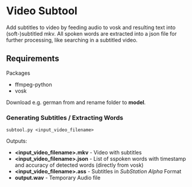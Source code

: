 # Video Subtool

Add subtitles to video by feeding audio to vosk and resulting text into (soft-)subtitled mkv.
All spoken words are extracted into a json file for further processing, like searching in a subtitled video.

## Requirements

Packages
- ffmpeg-python
- vosk

Download e.g. german from  and rename folder to **model**.

### Generating Subtitles / Extracting Words

`subtool.py <input_video_filename>`

Outputs:
- **<input_video_filename>.mkv** - Video with subtitles
- **<input_video_filename>.json** - List of sspoken words with timestamp and accuracy of detected words (directly from vosk)
- **<input_video_filename>.ass** - Subtitles in *SubStation Alpha* Format
- **output.wav** - Temporary Audio file
